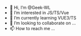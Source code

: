 - 👋 Hi, I’m @Geek-WL
- 👀 I’m interested in JS/TS/Vue
- 🌱 I’m currently learning VUE3/TS
- 💞️ I’m looking to collaborate on ...
- 📫 How to reach me ...

<!---
Geek-WL/Geek-WL is a ✨ special ✨ repository because its `README.md` (this file) appears on your GitHub profile.
You can click the Preview link to take a look at your changes.
--->

